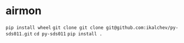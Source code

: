 # airmon

`pip install wheel`
`git clone git clone git@github.com:ikalchev/py-sds011.git`
`cd py-sds011`
`pip install .`


